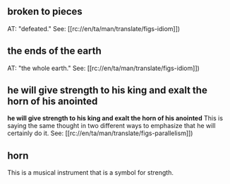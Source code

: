 ## broken to pieces ##

AT: "defeated."  See: [[rc://en/ta/man/translate/figs-idiom]])

## the ends of the earth ##

AT: "the whole earth." See: [[rc://en/ta/man/translate/figs-idiom]])

## he will give strength to his king and exalt the horn of his anointed ##

<b>he will give strength to his king and exalt the horn of his anointed</b> This is saying the same thought in two different ways to emphasize that he will certainly do it.  See: [[rc://en/ta/man/translate/figs-parallelism]])

## horn ##

This is a musical instrument that is a symbol for strength.